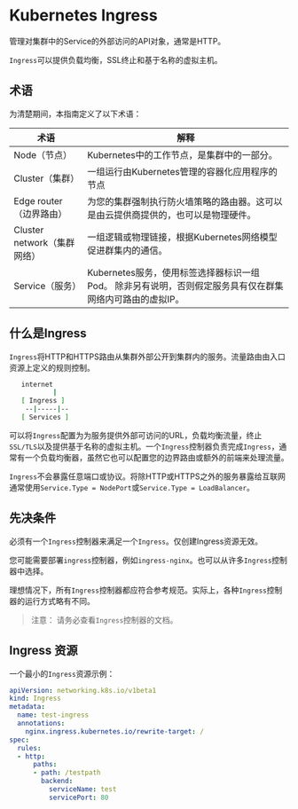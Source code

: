 # Kubernetes Ingress

管理对集群中的Service的外部访问的API对象，通常是HTTP。

`Ingress`可以提供负载均衡，SSL终止和基于名称的虚拟主机。



## 术语

为清楚期间，本指南定义了以下术语：

| 术语                        | 解释                                                         |
| --------------------------- | ------------------------------------------------------------ |
| Node（节点）                | Kubernetes中的工作节点，是集群中的一部分。                   |
| Cluster（集群）             | 一组运行由Kubernetes管理的容器化应用程序的节点               |
| Edge router（边界路由）     | 为您的集群强制执行防火墙策略的路由器。这可以是由云提供商提供的，也可以是物理硬件。 |
| Cluster network（集群网络） | 一组逻辑或物理链接，根据Kubernetes网络模型促进群集内的通信。 |
| Service（服务）             | Kubernetes服务，使用标签选择器标识一组Pod。 除非另有说明，否则假定服务具有仅在群集网络内可路由的虚拟IP。 |



## 什么是Ingress

`Ingress`将HTTP和HTTPS路由从集群外部公开到集群内的服务。流量路由由入口资源上定义的规则控制。

```bash
   internet
           |
   [ Ingress ]
    --|-----|--
   [ Services ]
```

可以将`Ingress`配置为为服务提供外部可访问的URL，负载均衡流量，终止`SSL/TLS`以及提供基于名称的虚拟主机。一个`Ingress`控制器负责完成`Ingress`，通常有一个负载均衡器，虽然它也可以配置您的边界路由或额外的前端来处理流量。

`Ingress`不会暴露任意端口或协议。将除HTTP或HTTPS之外的服务暴露给互联网通常使用`Service.Type = NodePort`或`Service.Type = LoadBalancer`。

## 先决条件

必须有一个`Ingress`控制器来满足一个`Ingress`。仅创建Ingress资源无效。

您可能需要部署`ingress`控制器，例如`ingress-nginx`。也可以从许多`Ingress`控制器中选择。

理想情况下，所有`Ingress`控制器都应符合参考规范。实际上，各种`Ingress`控制器的运行方式略有不同。

> 注意： 请务必查看`Ingress`控制器的文档。

## Ingress 资源

一个最小的`Ingress`资源示例：

```yaml
apiVersion: networking.k8s.io/v1beta1
kind: Ingress
metadata:
  name: test-ingress
  annotations:
    nginx.ingress.kubernetes.io/rewrite-target: /
spec:
  rules:
  - http:
      paths:
      - path: /testpath
        backend:
          serviceName: test
          servicePort: 80
```

